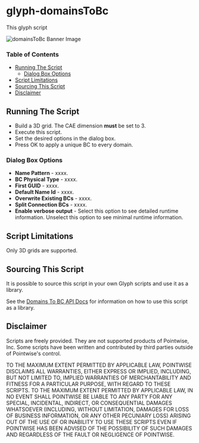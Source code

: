 # glyph-domainsToBc

This glyph script

![domainsToBc Banner Image](../master/images/banner.png  "domainsToBc banner Image")


### Table of Contents
* [Running The Script](#running-the-script)
    * [Dialog Box Options](#dialog-box-options)
* [Script Limitations](#script-limitations)
* [Sourcing This Script](#sourcing-this-script)
* [Disclaimer](#disclaimer)


## Running The Script

* Build a 3D grid. The CAE dimension **must** be set to 3.
* Execute this script.
* Set the desired options in the dialog box.
* Press OK to apply a unique BC to every domain.

### Dialog Box Options

* **Name Pattern** - xxxx.
* **BC Physical Type** - xxxx.
* **First GUID** - xxxx.
* **Default Name Id** - xxxx.
* **Overwrite Existing BCs** - xxxx.
* **Split Connection BCs** - xxxx.
* **Enable verbose output** - Select this option to see detailed runtime information. Unselect this option to see minimal runtime information.


## Script Limitations

Only 3D grids are supported.


## Sourcing This Script

It is possible to source this script in your own Glyph scripts and use it as a
library.

See the [Domains To BC API Docs](docs/DomainsToBc_API.md) for information on how
to use this script as a library.


## Disclaimer
Scripts are freely provided. They are not supported products of
Pointwise, Inc. Some scripts have been written and contributed by third
parties outside of Pointwise's control.

TO THE MAXIMUM EXTENT PERMITTED BY APPLICABLE LAW, POINTWISE DISCLAIMS
ALL WARRANTIES, EITHER EXPRESS OR IMPLIED, INCLUDING, BUT NOT LIMITED
TO, IMPLIED WARRANTIES OF MERCHANTABILITY AND FITNESS FOR A PARTICULAR
PURPOSE, WITH REGARD TO THESE SCRIPTS. TO THE MAXIMUM EXTENT PERMITTED
BY APPLICABLE LAW, IN NO EVENT SHALL POINTWISE BE LIABLE TO ANY PARTY
FOR ANY SPECIAL, INCIDENTAL, INDIRECT, OR CONSEQUENTIAL DAMAGES
WHATSOEVER (INCLUDING, WITHOUT LIMITATION, DAMAGES FOR LOSS OF BUSINESS
INFORMATION, OR ANY OTHER PECUNIARY LOSS) ARISING OUT OF THE USE OF OR
INABILITY TO USE THESE SCRIPTS EVEN IF POINTWISE HAS BEEN ADVISED OF THE
POSSIBILITY OF SUCH DAMAGES AND REGARDLESS OF THE FAULT OR NEGLIGENCE OF
POINTWISE.
